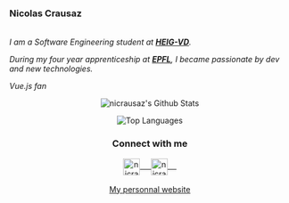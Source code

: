 ### Nicolas Crausaz
<br>
<em>
I am a Software Engineering student at <a href="https://heig-vd.ch/"><b>HEIG-VD</b></a>.

During my four year apprenticeship at <a href="https://epfl.ch/"><b>EPFL</b></a>, I became passionate by dev and new technologies. 

Vue.js fan
</em>
<br>

<p align="center">
<img align="center" src="https://github-readme-stats.vercel.app/api?username=nicrausaz&&show_icons=true&theme=dark" alt="nicrausaz's Github Stats">
</p>  

<p align="center">
  <img align="center" src="https://github-readme-stats.vercel.app/api/top-langs/?username=nicrausaz&hide=css,%20html,scss&theme=dark" alt="Top Languages">
</p>

<div align="center">
  <h3 align="center">Connect with me</h3>
<p align="center">
 <a href="https://www.linkedin.com/in/nicolas-crausaz-861876104/" target="blank">
  <img align="center" alt="nicrausaz's LinkedIn" width="30px" src="https://www.vectorlogo.zone/logos/linkedin/linkedin-icon.svg" /> &nbsp; &nbsp;
 </a>
 <a href="https://www.instagram.com/nicrausaz/" target="blank">
  <img align="center" alt="nicrausaz's Instagram" width="30px" src="https://www.vectorlogo.zone/logos/instagram/instagram-icon.svg" /> &nbsp; &nbsp;
 </a>

 </a> 
  <br/>
  <br/>
  <a href="https://crausaz.click"> My personnal website<br/>
</p>
